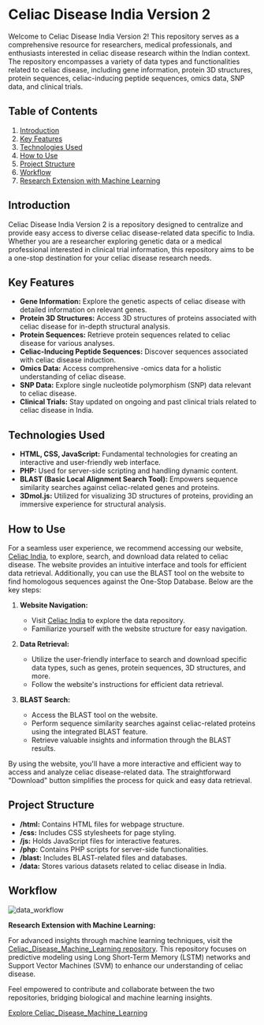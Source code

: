 # Celiac Disease India Version 2

Welcome to Celiac Disease India Version 2! This repository serves as a comprehensive resource for researchers, medical professionals, and enthusiasts interested in celiac disease research within the Indian context. The repository encompasses a variety of data types and functionalities related to celiac disease, including gene information, protein 3D structures, protein sequences, celiac-inducing peptide sequences, omics data, SNP data, and clinical trials.

## Table of Contents
1. [Introduction](#introduction)
2. [Key Features](#key-features)
3. [Technologies Used](#technologies-used)
4. [How to Use](#how-to-use)
5. [Project Structure](#project-structure)
6. [Workflow](#workflow)
7. [Research Extension with Machine Learning](#Research-Extension-with-Machine-Learning)
   
## Introduction

Celiac Disease India Version 2 is a repository designed to centralize and provide easy access to diverse celiac disease-related data specific to India. Whether you are a researcher exploring genetic data or a medical professional interested in clinical trial information, this repository aims to be a one-stop destination for your celiac disease research needs.

## Key Features
- **Gene Information:** Explore the genetic aspects of celiac disease with detailed information on relevant genes.
- **Protein 3D Structures:** Access 3D structures of proteins associated with celiac disease for in-depth structural analysis.
- **Protein Sequences:** Retrieve protein sequences related to celiac disease for various analyses.
- **Celiac-Inducing Peptide Sequences:** Discover sequences associated with celiac disease induction.
- **Omics Data:** Access comprehensive -omics data for a holistic understanding of celiac disease.
- **SNP Data:** Explore single nucleotide polymorphism (SNP) data relevant to celiac disease.
- **Clinical Trials:** Stay updated on ongoing and past clinical trials related to celiac disease in India.

## Technologies Used
- **HTML, CSS, JavaScript:** Fundamental technologies for creating an interactive and user-friendly web interface.
- **PHP:** Used for server-side scripting and handling dynamic content.
- **BLAST (Basic Local Alignment Search Tool):** Empowers sequence similarity searches against celiac-related genes and proteins.
- **3Dmol.js:** Utilized for visualizing 3D structures of proteins, providing an immersive experience for structural analysis.

## How to Use

For a seamless user experience, we recommend accessing our website, [Celiac India](https://www.celiacindia.in), to explore, search, and download data related to celiac disease. The website provides an intuitive interface and tools for efficient data retrieval. Additionally, you can use the BLAST tool on the website to find homologous sequences against the One-Stop Database. Below are the key steps:

1. **Website Navigation:**
   - Visit [Celiac India](https://www.celiacindia.in) to explore the data repository.
   - Familiarize yourself with the website structure for easy navigation.

2. **Data Retrieval:**
   - Utilize the user-friendly interface to search and download specific data types, such as genes, protein sequences, 3D structures, and more.
   - Follow the website's instructions for efficient data retrieval.

3. **BLAST Search:**
   - Access the BLAST tool on the website.
   - Perform sequence similarity searches against celiac-related proteins using the integrated BLAST feature.
   - Retrieve valuable insights and information through the BLAST results.

By using the website, you'll have a more interactive and efficient way to access and analyze celiac disease-related data. The straightforward "Download" button simplifies the process for quick and easy data retrieval.

## Project Structure
- **/html:** Contains HTML files for webpage structure.
- **/css:** Includes CSS stylesheets for page styling.
- **/js:** Holds JavaScript files for interactive features.
- **/php:** Contains PHP scripts for server-side functionalities.
- **/blast:** Includes BLAST-related files and databases.
- **/data:** Stores various datasets related to celiac disease in India.

## Workflow

   ![data_workflow](https://github.com/Sebatina/Celiac_Disease_India_Version_2/assets/125638812/8e598fd3-9e9b-4f29-baab-6bcafef61c35)
   

**Research Extension with Machine Learning:**

For advanced insights through machine learning techniques, visit the [Celiac_Disease_Machine_Learning repository](https://github.com/Sebatina/Celiac_Disease_Machine_Learning.git). This repository focuses on predictive modeling using Long Short-Term Memory (LSTM) networks and Support Vector Machines (SVM) to enhance our understanding of celiac disease.

Feel empowered to contribute and collaborate between the two repositories, bridging biological and machine learning insights.

[Explore Celiac_Disease_Machine_Learning](https://github.com/Sebatina/Celiac_Disease_Machine_Learning.git)

